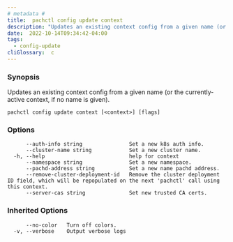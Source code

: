 ```yaml
---
# metadata # 
title:  pachctl config update context
description: "Updates an existing context config from a given name (or the currently-active context, if no name is given)."
date:  2022-10-14T09:34:42-04:00
tags:
  - config-update
cliGlossary:  c
---
```


### Synopsis

Updates an existing context config from a given name (or the currently-active context, if no name is given).

```
pachctl config update context [<context>] [flags]
```

### Options

```
      --auth-info string               Set a new k8s auth info.
      --cluster-name string            Set a new cluster name.
  -h, --help                           help for context
      --namespace string               Set a new namespace.
      --pachd-address string           Set a new name pachd address.
      --remove-cluster-deployment-id   Remove the cluster deployment ID field, which will be repopulated on the next 'pachctl' call using this context.
      --server-cas string              Set new trusted CA certs.
```

### Inherited Options

```
      --no-color   Turn off colors.
  -v, --verbose    Output verbose logs
```

